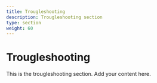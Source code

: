 ```yaml
---
title: Trougleshooting
description: Trougleshooting section
type: section
weight: 60
---
```


# Trougleshooting

This is the trougleshooting section. Add your content here.

<!-- TODO: Customize this section -->
